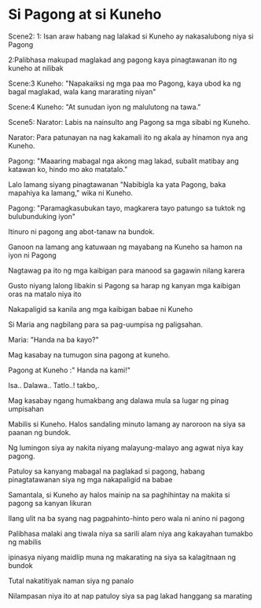 # Si Pagong at si Kuneho

Scene2:
1: Isan araw habang nag lalakad si Kuneho 
ay nakasalubong niya si Pagong

2:Palibhasa makupad maglakad ang pagong
kaya pinagtawanan ito ng kuneho at nilibak

Scene:3
Kuneho: "Napakaiksi ng mga paa mo Pagong, kaya ubod
ka ng bagal maglakad, wala kang mararating niyan"

Scene:4
Kuneho: "At sunudan iyon ng malulutong na tawa."

Scene5:
Narator: Labis na nainsulto ang Pagong 
sa mga sibabi ng Kuneho.

Narator: Para patunayan na nag kakamali 
ito ng akala ay hinamon nya ang Kuneho.

Pagong: "Maaaring mabagal nga akong mag lakad, 
subalit matibay ang katawan ko, hindo mo ako matatalo."

Lalo lamang siyang pinagtawanan "Nabibigla ka yata
Pagong, baka mapahiya ka lamang," wika ni Kuneho.

Pagong: "Paramagkasubukan tayo, magkarera tayo
patungo sa tuktok ng bulubunduking iyon"

Itinuro ni pagong ang abot-tanaw na bundok.

Ganoon na lamang ang katuwaan ng mayabang
na Kuneho sa hamon na iyon ni Pagong

Nagtawag pa ito ng mga kaibigan 
para manood sa gagawin nilang karera

Gusto niyang lalong libakin si Pagong sa harap ng
 kanyan mga kaibigan oras na matalo niya ito

Nakapaligid sa kanila ang mga kaibigan babae ni Kuneho

Si Maria ang nagbilang para sa 
pag-uumpisa ng paligsahan.

Maria: "Handa na ba kayo?"

Mag kasabay na tumugon sina pagong at kuneho.

Pagong at Kuneho :" Handa na kami!"

Isa.. Dalawa.. Tatlo..! takbo,.

Mag kasabay ngang humakbang ang 
dalawa mula sa lugar ng pinag umpisahan

Mabilis si Kuneho. Halos sandaling minuto
lamang ay naroroon na siya sa paanan ng bundok.

Ng lumingon siya ay nakita niyang 
malayung-malayo ang agwat niya kay pagong.

Patuloy sa kanyang mabagal na paglakad si pagong, 
habang pinagtatawanan siya ng mga 
nakapaligid na babae

Samantala, si Kuneho ay halos mainip na sa
paghihintay na makita si pagong sa kanyan likuran

Ilang ulit na ba syang nag pagpahinto-hinto
pero wala ni anino ni pagong

Palibhasa malaki ang tiwala niya sa sarili 
alam niya ang kakayahan tumakbo ng mabilis

ipinasya niyang maidlip muna ng
makarating na siya sa kalagitnaan ng bundok

Tutal nakatitiyak naman siya ng panalo

Nilampasan niya  ito at nap patuloy siya 
sa pag lakad hanggang sa marating







